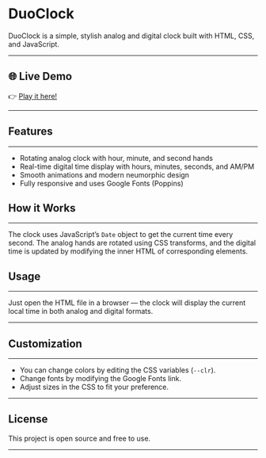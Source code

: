 # DuoClock

DuoClock is a simple, stylish analog and digital clock built with HTML, CSS, and JavaScript.

---

## 🌐 Live Demo

👉 [Play it here!](https://atharvak2908.github.io/rock-paper-scissors/)

---

## Features

---

- Rotating analog clock with hour, minute, and second hands
- Real-time digital time display with hours, minutes, seconds, and AM/PM
- Smooth animations and modern neumorphic design
- Fully responsive and uses Google Fonts (Poppins)

## How it Works

---

The clock uses JavaScript’s `Date` object to get the current time every second. The analog hands are rotated using CSS transforms, and the digital time is updated by modifying the inner HTML of corresponding elements.

## Usage

---

Just open the HTML file in a browser — the clock will display the current local time in both analog and digital formats.

---

## Customization

---

- You can change colors by editing the CSS variables (`--clr`).
- Change fonts by modifying the Google Fonts link.
- Adjust sizes in the CSS to fit your preference.

---

## License

This project is open source and free to use.

---